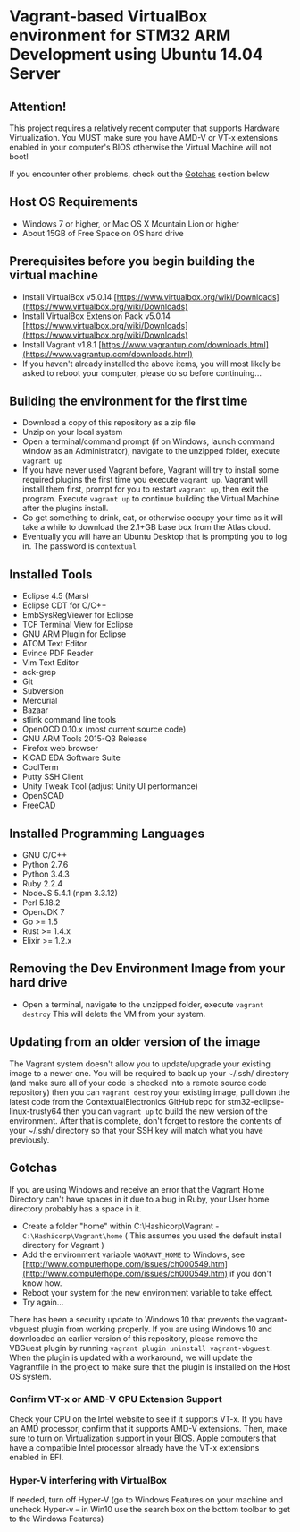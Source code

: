 # Vagrant-based VirtualBox environment for STM32 ARM Development using Ubuntu 14.04 Server

## Attention!

This project requires a relatively recent computer that supports Hardware Virtualization. You MUST make sure you have AMD-V or VT-x extensions enabled in your computer's BIOS otherwise the Virtual Machine will not boot!

If you encounter other problems, check out the [Gotchas](#gotchas) section below

## Host OS Requirements

*  Windows 7 or higher, or Mac OS X Mountain Lion or higher
*  About 15GB of Free Space on OS hard drive

## Prerequisites before you begin building the virtual machine

*  Install VirtualBox v5.0.14 [https://www.virtualbox.org/wiki/Downloads](https://www.virtualbox.org/wiki/Downloads)
*  Install VirtualBox Extension Pack v5.0.14 [https://www.virtualbox.org/wiki/Downloads](https://www.virtualbox.org/wiki/Downloads)
*  Install Vagrant v1.8.1 [https://www.vagrantup.com/downloads.html](https://www.vagrantup.com/downloads.html)
*  If you haven't already installed the above items, you will most likely be asked to reboot your computer, please do so before continuing...

## Building the environment for the first time

*  Download a copy of this repository as a zip file
*  Unzip on your local system
*  Open a terminal/command prompt (if on Windows, launch command window as an Administrator), navigate to the unzipped folder, execute `vagrant up`
*  If you have never used Vagrant before, Vagrant will try to install some required plugins the first time you execute `vagrant up`. Vagrant will install them first, prompt for you to restart `vagrant up`, then exit the program. Execute `vagrant up` to continue building the Virtual Machine after the plugins install.
*  Go get something to drink, eat, or otherwise occupy your time as it will take a while to download the 2.1+GB base box from the Atlas cloud.
*  Eventually you will have an Ubuntu Desktop that is prompting you to log in. The password is `contextual`

## Installed Tools

*  Eclipse 4.5 (Mars)
*  Eclipse CDT for C/C++
*  EmbSysRegViewer for Eclipse
*  TCF Terminal View for Eclipse
*  GNU ARM Plugin for Eclipse
*  ATOM Text Editor
*  Evince PDF Reader
*  Vim Text Editor
*  ack-grep
*  Git
*  Subversion
*  Mercurial
*  Bazaar
*  stlink command line tools
*  OpenOCD 0.10.x (most current source code)
*  GNU ARM Tools 2015-Q3 Release
*  Firefox web browser
*  KiCAD EDA Software Suite
*  CoolTerm
*  Putty SSH Client
*  Unity Tweak Tool (adjust Unity UI performance)
*  OpenSCAD
*  FreeCAD

## Installed Programming Languages

*  GNU C/C++
*  Python 2.7.6
*  Python 3.4.3
*  Ruby 2.2.4
*  NodeJS 5.4.1 (npm 3.3.12)
*  Perl 5.18.2
*  OpenJDK 7
*  Go >= 1.5
*  Rust >= 1.4.x
*  Elixir >= 1.2.x

## Removing the Dev Environment Image from your hard drive

*  Open a terminal, navigate to the unzipped folder, execute `vagrant destroy` This will delete the VM from your system.

## Updating from an older version of the image

The Vagrant system doesn't allow you to update/upgrade your existing image to a newer one. You will be required to back up your ~/.ssh/ directory (and make sure all of your code is checked into a remote source code repository) then you can `vagrant destroy` your existing image, pull down the latest code from the ContextualElectronics GitHub repo for stm32-eclipse-linux-trusty64 then you can `vagrant up` to build the new version of the environment. After that is complete, don't forget to restore the contents of your ~/.ssh/ directory so that your SSH key will match what you have previously.

## Gotchas

If you are using Windows and receive an error that the Vagrant Home Directory can't have spaces in it due to a bug in Ruby, your User home directory probably has a space in it.

* Create a folder "home" within C:\Hashicorp\Vagrant - `C:\Hashicorp\Vagrant\home` ( This assumes you used the default install directory for Vagrant )
* Add the environment variable `VAGRANT_HOME` to Windows, see [http://www.computerhope.com/issues/ch000549.htm](http://www.computerhope.com/issues/ch000549.htm) if you don't know how.
* Reboot your system for the new environment variable to take effect.
* Try again...

There has been a security update to Windows 10 that prevents the vagrant-vbguest plugin from working properly. If you are using Windows 10 and downloaded an earlier version of this repository, please remove the VBGuest plugin by running `vagrant plugin uninstall vagrant-vbguest`. When the plugin is updated with a workaround, we will update the Vagrantfile in the project to make sure that the plugin is installed on the Host OS system.

### Confirm VT-x or AMD-V CPU Extension Support

Check your CPU on the Intel website to see if it supports VT-x. If you have an AMD processor, confirm that it supports AMD-V extensions. Then, make sure to turn on Virtualization support in your BIOS. Apple computers that have a compatible Intel processor already have the VT-x extensions enabled in EFI.

### Hyper-V interfering with VirtualBox

If needed, turn off Hyper-V (go to Windows Features on your machine and uncheck Hyper-v – in Win10 use the search box on the bottom toolbar to get to the Windows Features)

